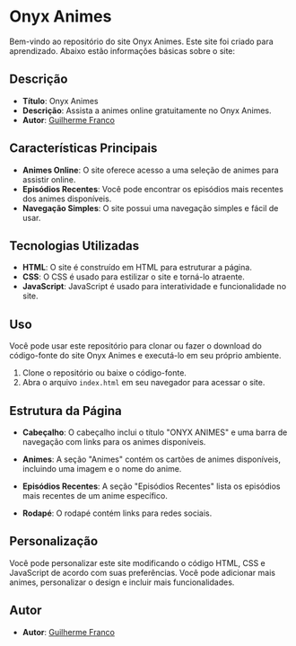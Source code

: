 # Onyx Animes

Bem-vindo ao repositório do site Onyx Animes. Este site foi criado para aprendizado. Abaixo estão informações básicas sobre o site:

## Descrição

- **Título**: Onyx Animes
- **Descrição**: Assista a animes online gratuitamente no Onyx Animes.
- **Autor**: [Guilherme Franco](https://github.com/Guilhermwn)

## Características Principais

- **Animes Online**: O site oferece acesso a uma seleção de animes para assistir online.
- **Episódios Recentes**: Você pode encontrar os episódios mais recentes dos animes disponíveis.
- **Navegação Simples**: O site possui uma navegação simples e fácil de usar.

## Tecnologias Utilizadas

- **HTML**: O site é construído em HTML para estruturar a página.
- **CSS**: O CSS é usado para estilizar o site e torná-lo atraente.
- **JavaScript**: JavaScript é usado para interatividade e funcionalidade no site.

## Uso

Você pode usar este repositório para clonar ou fazer o download do código-fonte do site Onyx Animes e executá-lo em seu próprio ambiente.

1. Clone o repositório ou baixe o código-fonte.
2. Abra o arquivo `index.html` em seu navegador para acessar o site.

## Estrutura da Página

- **Cabeçalho**: O cabeçalho inclui o título "ONYX ANIMES" e uma barra de navegação com links para os animes disponíveis.

- **Animes**: A seção "Animes" contém os cartões de animes disponíveis, incluindo uma imagem e o nome do anime.

- **Episódios Recentes**: A seção "Episódios Recentes" lista os episódios mais recentes de um anime específico.

- **Rodapé**: O rodapé contém links para redes sociais.

## Personalização

Você pode personalizar este site modificando o código HTML, CSS e JavaScript de acordo com suas preferências. Você pode adicionar mais animes, personalizar o design e incluir mais funcionalidades.

## Autor

- **Autor**: [Guilherme Franco](https://github.com/Guilhermwn)

